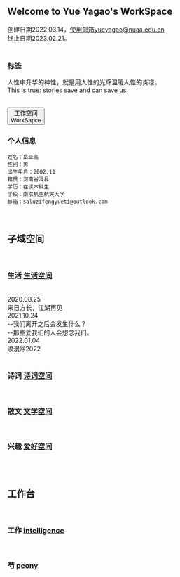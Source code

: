 ## Welcome to Yue Yagao's WorkSpace
创建日期2022.03.14，使用邮箱yueyagao@nuaa.edu.cn<br/>
终止日期2023.02.21。<br/>
<br/>
### 标签
人性中升华的神性，就是用人性的光辉温暖人性的炎凉。<br/>
This is true: stories save and can save us.<br/>
<br/>

<a href="https://yueyagao.github.io/"><button>工作空间<br/>WorkSapce</button></a>
### 个人信息
    姓名：岳亚高
    性别：男
    出生年月：2002.11
    籍贯：河南省滑县
    学历：在读本科生
    学校：南京航空航天大学
    邮箱：saluzifengyueti@outlook.com
<br/>

## 子域空间
<br/>

### 生活    <a href="/life.html">生活空间</a>
<br/>
    2020.08.25<br/>
    来日方长，江湖再见<br/>
    2021.10.24<br/>
    --我们离开之后会发生什么？<br/>
    --那些爱我们的人会想念我们。<br/>
    2022.01.04<br/>
    浪漫@2022<br/>

<br/>

### 诗词    <a href="/poem.html">诗词空间</a>
<br/>

### 散文    <a href="/literature.html">文学空间</a>
<br/>

### 兴趣    <a href="/interest.html">爱好空间</a>
<br/>
<br/>

## 工作台
<br/>

### 工作  <a href="/intelligence.html">intelligence</a>
<br/>

### 芍       <a href="/peony.html">peony</a>
